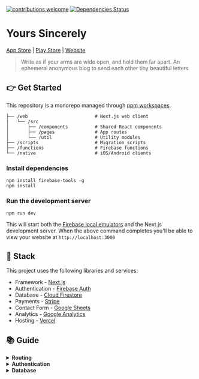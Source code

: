 [![contributions welcome](https://img.shields.io/badge/contributions-welcome-brightgreen.svg?style=flat)](https://github.com/kyh/yours-sincerely/issues)
[![Dependencies Status](https://david-dm.org/kyh/yours-sincerely/status.svg)](https://david-dm.org/kyh/yours-sincerely)

# Yours Sincerely

[App Store](https://apps.apple.com/ag/app/yours-sincerely/id1510472230) | [Play Store](https://play.google.com/store/apps/details?id=com.kyh.yourssincerely) | [Website](https://yourssincerely.org/)

> Write as if your arms are wide open, and hold them far apart. An ephemeral anonymous blog to send each other tiny beautiful letters

## 👉 Get Started

This repository is a monorepo managed through [npm workspaces](https://docs.npmjs.com/cli/v7/using-npm/workspaces).

```
├── /web                         # Next.js web client
|   └── /src
│       ├── /components          # Shared React components
│       ├── /pages               # App routes
│       └── /util                # Utility modules
├── /scripts                     # Migration scripts
├── /functions                   # Firebase functions
└── /native                      # iOS/Android clients
```

### Install dependencies

```
npm install firebase-tools -g
npm install
```

### Run the development server

```
npm run dev
```

This will start both the [Firebase local emulators](https://firebase.google.com/docs/emulator-suite) and the Next.js development server. When the above command completes you'll be able to view your website at `http://localhost:3000`

## 🥞 Stack

This project uses the following libraries and services:

- Framework - [Next.js](https://nextjs.org)
- Authentication - [Firebase Auth](https://firebase.google.com/products/auth)
- Database - [Cloud Firestore](https://firebase.google.com/products/firestore)
- Payments - [Stripe](https://stripe.com)
- Contact Form - [Google Sheets](https://www.google.com/sheets/about/)
- Analytics - [Google Analytics](https://googleanalytics.com)
- Hosting - [Vercel](https://vercel.com)

## 📚 Guide

<details>
<summary><b>Routing</b></summary>
<p>
  This project uses the built-in Next.js router and its convenient <code>useRouter</code> hook. Learn more in the <a target="_blank" href="https://github.com/zeit/next.js/#routing">Next.js docs</a>.

```js
import Link from "next/link";
import { useRouter } from "next/router";

function MyComponent() {
  // Get the router object
  const router = useRouter();

  // Get value from query string (?postId=123) or route param (/:postId)
  console.log(router.query.postId);

  // Get current pathname
  console.log(router.pathname);

  // Navigate with the <Link> component or with router.push()
  return (
    <div>
      <Link href="/about">
        <a>About</a>
      </Link>
      <button onClick={(e) => router.push("/about")}>About</button>
    </div>
  );
}
```

</p>
</details>

<details>
<summary><b>Authentication</b></summary>
<p>
  This project uses <a href="https://firebase.google.com">Firebase Auth</a> and includes a convenient <code>useAuth</code> hook (located in <code><a href="src/util/auth.js">src/util/auth.js</a></code>) that wraps Firebase and gives you common authentication methods. Depending on your needs you may want to edit this file and expose more Firebase functionality.

```js
import { useAuth } from "util/auth.js";

function MyComponent() {
  // Get the auth object in any component
  const auth = useAuth();

  // Depending on auth state show signin or signout button
  // auth.user will either be an object, null when loading, or false if signed out
  return (
    <div>
      {auth.user ? (
        <button onClick={(e) => auth.signout()}>Signout</button>
      ) : (
        <button onClick={(e) => auth.signin("hello@divjoy.com", "yolo")}>
          Signin
        </button>
      )}
    </div>
  );
}
```

</p>
</details>

<details>
<summary><b>Database</b></summary>
<p>
  This project uses <a href="https://firebase.google.com/products/firestore">Cloud Firestore</a> with query hooks located in `actions/*` folder

```js
import { useAuth } from 'actions/auth.js';
import { usePosts } from 'actions/post.js';
import PostList from './PostList.js';

function PostsPage(){
  const auth = useAuth();

  // Fetch posts by owner
  // Returned status value will be "idle" if we're waiting on
  // the uid value or "loading" if the query is executing.
  const uid = auth.user ? auth.user.uid : undefined;
  const { data: posts, status } = usePosts(uid);

  // Once we have posts data render PostsList component
  return (
    <div>
      {(status === "idle" || status === "loading") ? (
        <span>One moment please</span>
      ) : (
        <PostsList data={posts}>
      )}
    </div>
  );
}
```

</p>
</details>
